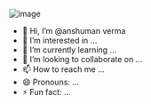 
![image](https://github.com/user-attachments/assets/ba463acd-9a5e-40df-97d1-cd6f26b8164a)

- 👋 Hi, I’m @anshuman verma
- 👀 I’m interested in ...
- 🌱 I’m currently learning ...
- 💞️ I’m looking to collaborate on ...
- 📫 How to reach me ...
- 😄 Pronouns: ...
- ⚡ Fun fact: ...

<!---
anshuman1907/anshuman1907 is a ✨ special ✨ repository because its `README.md` (this file) appears on your GitHub profile.
You can click the Preview link to take a look at your changes.
--->
